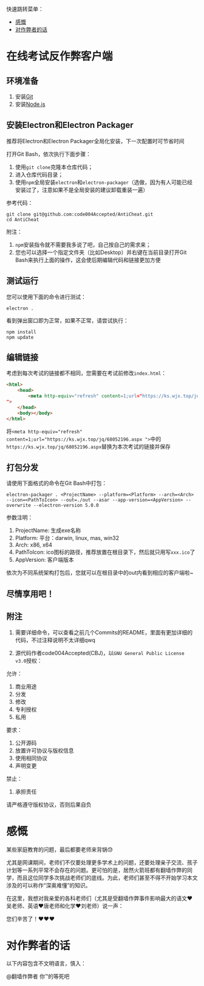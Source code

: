 快速跳转菜单：

- [感慨](#感慨)
- [对作弊者的话](#对作弊者的话)

# 在线考试反作弊客户端

## 环境准备

1. 安装[Git](https://git-scm.com/)
2. 安装[Node.js](https://nodejs.org/en/)

## 安装Electron和Electron Packager

推荐将Electron和Electron Packager全局化安装，下一次配置时可节省时间

打开Git Bash，依次执行下面步骤：

1. 使用`git clone`克隆本仓库代码；
2. 进入仓库代码目录；
3. 使用`npm`全局安装`electron`和`electron-packager`（选做，因为有人可能已经安装过了，注意如果不是全局安装的建议卸载重装一遍）

参考代码：

```
git clone git@github.com:code004Accepted/AntiCheat.git
cd AntiCheat
```

附注：

1. `npm`安装指令就不需要我多说了吧，自己按自己的需求来；
2. 您也可以选择一个指定文件夹（比如Desktop）并右键在当前目录打开Git Bash来执行上面的操作，这会使后期编辑代码和链接更加方便

## 测试运行

您可以使用下面的命令进行测试：

```
electron .
```

看到弹出窗口即为正常，如果不正常，请尝试执行：

```
npm install
npm update
```

## 编辑链接

考虑到每次考试的链接都不相同，您需要在考试前修改`index.html`：

```html
<html>
    <head>
        <meta http-equiv="refresh" content=1;url="https://ks.wjx.top/jq/68052196.aspx
">
    </head>
    <body></body>
</html>

```

将`<meta http-equiv="refresh" content=1;url="https://ks.wjx.top/jq/68052196.aspx
">`中的`https://ks.wjx.top/jq/68052196.aspx`替换为本次考试的链接并保存

## 打包分发

请使用下面格式的命令在Git Bash中打包：

```
electron-packager . <ProjectName> --platform=<Platform> --arch=<Arch> --icon=<PathToIcon> --out=./out --asar --app-version=<AppVersion> --overwrite --electron-version 5.0.0
```

参数注明：
1. ProjectName: 生成exe名称
2. Platform: 平台：darwin, linux, mas, win32
3. Arch: x86, x64
4. PathToIcon: ico图标的路径，推荐放置在根目录下，然后就只用写`xxx.ico`了
5. AppVersion: 客户端版本

依次为不同系统架构打包后，您就可以在根目录中的out内看到相应的客户端啦~

## 尽情享用吧！

## 附注

1. 需要详细命令，可以查看之前几个Commits的README，里面有更加详细的代码，不过注释说明不太详细qwq

2. 源代码作者code004Accepted(CBJ)，以`GNU General Public License v3.0`授权：

允许：
1. 商业用途
2. 分发
3. 修改
4. 专利授权
5. 私用

要求：
1. 公开源码
2. 放置许可协议与版权信息
3. 使用相同协议
4. 声明变更

禁止：
1. 承担责任

请严格遵守版权协议，否则后果自负

# 感慨

某些家庭教育的问题，最后都要老师来背锅😓

尤其是网课期间，老师们不仅要处理更多学术上的问题，还要处理亲子交流、孩子计划等一系列平常不会存在的问题。更可怕的是，居然火箭班都有翻墙作弊的同学，而且这位同学多次挑战老师们的底线。为此，老师们甚至不得不开始学习本文涉及的可以称作“深奥难懂”的知识。

在这里，我想对我亲爱的各科老师们（尤其是受翻墙作弊事件影响最大的语文❤吴老师、英语❤唐老师和化学❤刘老师）说一声：

您们辛苦了！❤❤❤

# 对作弊者的话

以下内容包含不文明语言，慎入：

@翻墙作弊者 你™的等死吧
